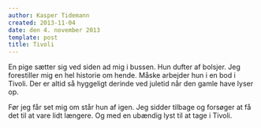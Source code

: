 ```yaml
---
author: Kasper Tidemann
created: 2013-11-04
date: den 4. november 2013
template: post
title: Tivoli
---
```


En pige sætter sig ved siden ad mig i bussen. Hun dufter af bolsjer. Jeg forestiller mig en hel historie om hende. Måske arbejder hun i en bod i Tivoli. Der er altid så hyggeligt derinde ved juletid når den gamle have lyser op.

Før jeg får set mig om står hun af igen. Jeg sidder tilbage og forsøger at få det til at vare lidt længere. Og med en ubændig lyst til at tage i Tivoli.